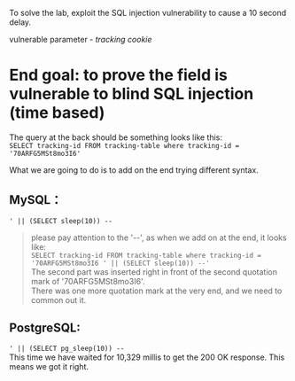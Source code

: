 To solve the lab, exploit the SQL injection vulnerability to cause a 10 second delay.

vulnerable parameter - _tracking cookie_

# End goal: to prove the field is vulnerable to blind SQL injection (time based)

The query at the back should be something looks like this:  
`SELECT tracking-id FROM tracking-table where tracking-id = '70ARFG5MSt8mo3I6'`

What we are going to do is to add on the end trying different syntax.  
## MySQL：  
`' || (SELECT sleep(10)) --`  
> please pay attention to the '--', as when we add on at the end, it looks like:    
`SELECT tracking-id FROM tracking-table where tracking-id = '70ARFG5MSt8mo3I6 ' || (SELECT sleep(10)) --'`   
> The second part was inserted right in front of the second quotation mark of '70ARFG5MSt8mo3I6'.  
>There was one more quotation mark at the very end, and we need to common out it.    


## PostgreSQL:  
`' || (SELECT pg_sleep(10)) --`  
This time we have waited for 10,329 millis to get the 200 OK response. This means we got it right.   
